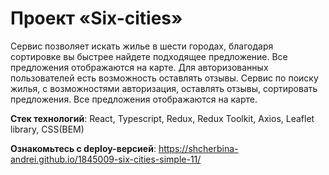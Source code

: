 # Проект «Six-cities»

Сервис позволяет искать жилье в шести городах, благодаря сортировке вы быстрее найдете подходящее предложение. Все предложения отображаются на карте.
Для авторизованных пользователей есть возможность оставлять отзывы.
Сервис по поиску жилья, с возможностями авторизация, оставлять отзывы, сортировать предложения. Все предложения отображаются на карте. 

**Стек технологий**: React, Typescript, Redux, Redux Toolkit, Axios, Leaflet library, CSS(BEM)

**Ознакомьтесь с deploy-версией**: https://shcherbina-andrei.github.io/1845009-six-cities-simple-11/
